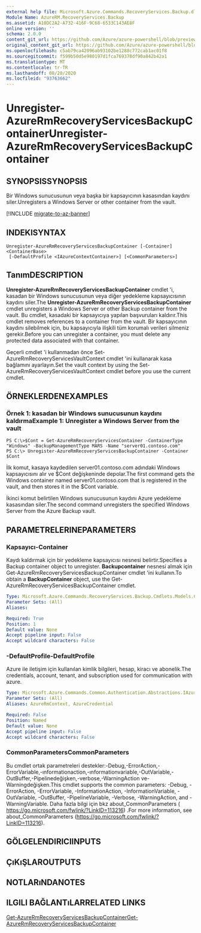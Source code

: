 ```yaml
---
external help file: Microsoft.Azure.Commands.RecoveryServices.Backup.dll-Help.xml
Module Name: AzureRM.RecoveryServices.Backup
ms.assetid: A10DC2A2-A732-416F-9C68-6533C143AE8F
online version: ''
schema: 2.0.0
content_git_url: https://github.com/Azure/azure-powershell/blob/preview/src/ResourceManager/RecoveryServices.Backup/Commands.RecoveryServices.Backup/help/Unregister-AzureRmRecoveryServicesBackupContainer.md
original_content_git_url: https://github.com/Azure/azure-powershell/blob/preview/src/ResourceManager/RecoveryServices.Backup/Commands.RecoveryServices.Backup/help/Unregister-AzureRmRecoveryServicesBackupContainer.md
ms.openlocfilehash: c5ab79ca42096ab93102be1288c772cab1ac01f8
ms.sourcegitcommit: f599b50d5e980197d1fca769378df90a842b42a1
ms.translationtype: MT
ms.contentlocale: tr-TR
ms.lasthandoff: 08/20/2020
ms.locfileid: "93763662"
---
```

# <span data-ttu-id="72e41-101">Unregister-AzureRmRecoveryServicesBackupContainer</span><span class="sxs-lookup"><span data-stu-id="72e41-101">Unregister-AzureRmRecoveryServicesBackupContainer</span></span>

## <span data-ttu-id="72e41-102">SYNOPSIS</span><span class="sxs-lookup"><span data-stu-id="72e41-102">SYNOPSIS</span></span>
<span data-ttu-id="72e41-103">Bir Windows sunucusunun veya başka bir kapsayıcının kasasından kaydını siler.</span><span class="sxs-lookup"><span data-stu-id="72e41-103">Unregisters a Windows Server or other container from the vault.</span></span>

[!INCLUDE [migrate-to-az-banner](../../includes/migrate-to-az-banner.md)]

## <span data-ttu-id="72e41-104">INDEKI</span><span class="sxs-lookup"><span data-stu-id="72e41-104">SYNTAX</span></span>

```
Unregister-AzureRmRecoveryServicesBackupContainer [-Container] <ContainerBase>
 [-DefaultProfile <IAzureContextContainer>] [<CommonParameters>]
```

## <span data-ttu-id="72e41-105">Tanım</span><span class="sxs-lookup"><span data-stu-id="72e41-105">DESCRIPTION</span></span>
<span data-ttu-id="72e41-106">**Unregister-AzureRmRecoveryServicesBackupContainer** cmdlet 'i, kasadan bir Windows sunucusunun veya diğer yedekleme kapsayıcısının kaydını siler.</span><span class="sxs-lookup"><span data-stu-id="72e41-106">The **Unregister-AzureRmRecoveryServicesBackupContainer** cmdlet unregisters a Windows Server or other Backup container from the vault.</span></span>
<span data-ttu-id="72e41-107">Bu cmdlet, kasadaki bir kapsayıcıya yapılan başvuruları kaldırır.</span><span class="sxs-lookup"><span data-stu-id="72e41-107">This cmdlet removes references to a container from the vault.</span></span>
<span data-ttu-id="72e41-108">Bir kapsayıcının kaydını silebilmek için, bu kapsayıcıyla ilişkili tüm korumalı verileri silmeniz gerekir.</span><span class="sxs-lookup"><span data-stu-id="72e41-108">Before you can unregister a container, you must delete any protected data associated with that container.</span></span>

<span data-ttu-id="72e41-109">Geçerli cmdlet 'i kullanmadan önce Set-AzureRmRecoveryServicesVaultContext cmdlet 'ini kullanarak kasa bağlamını ayarlayın.</span><span class="sxs-lookup"><span data-stu-id="72e41-109">Set the vault context by using the Set-AzureRmRecoveryServicesVaultContext cmdlet before you use the current cmdlet.</span></span>

## <span data-ttu-id="72e41-110">ÖRNEKLERDEN</span><span class="sxs-lookup"><span data-stu-id="72e41-110">EXAMPLES</span></span>

### <span data-ttu-id="72e41-111">Örnek 1: kasadan bir Windows sunucusunun kaydını kaldırma</span><span class="sxs-lookup"><span data-stu-id="72e41-111">Example 1: Unregister a Windows Server from the vault</span></span>
```
PS C:\>$Cont = Get-AzureRmRecoveryServicesContainer -ContainerType "Windows" -BackupManagementType MARS -Name "server01.contoso.com"
PS C:\> Unregister-AzureRmRecoveryServicesBackupContainer -Container $Cont
```

<span data-ttu-id="72e41-112">İlk komut, kasaya kaydedilen server01.contoso.com adındaki Windows kapsayıcısını alır ve $Cont değişkeninde depolar.</span><span class="sxs-lookup"><span data-stu-id="72e41-112">The first command gets the Windows container named server01.contoso.com that is registered in the vault, and then stores it in the $Cont variable.</span></span>

<span data-ttu-id="72e41-113">İkinci komut belirtilen Windows sunucusunun kaydını Azure yedekleme kasasından siler.</span><span class="sxs-lookup"><span data-stu-id="72e41-113">The second command unregisters the specified Windows Server from the Azure Backup vault.</span></span>

## <span data-ttu-id="72e41-114">PARAMETRELERINE</span><span class="sxs-lookup"><span data-stu-id="72e41-114">PARAMETERS</span></span>

### <span data-ttu-id="72e41-115">Kapsayıcı</span><span class="sxs-lookup"><span data-stu-id="72e41-115">-Container</span></span>
<span data-ttu-id="72e41-116">Kaydı kaldırmak için bir yedekleme kapsayıcısı nesnesi belirtir.</span><span class="sxs-lookup"><span data-stu-id="72e41-116">Specifies a Backup container object to unregister.</span></span>
<span data-ttu-id="72e41-117">**Backupcontainer** nesnesi almak için Get-AzureRmRecoveryServicesBackupContainer cmdlet 'ini kullanın.</span><span class="sxs-lookup"><span data-stu-id="72e41-117">To obtain a **BackupContainer** object, use the Get-AzureRmRecoveryServicesBackupContainer cmdlet.</span></span>

```yaml
Type: Microsoft.Azure.Commands.RecoveryServices.Backup.Cmdlets.Models.ContainerBase
Parameter Sets: (All)
Aliases: 

Required: True
Position: 1
Default value: None
Accept pipeline input: False
Accept wildcard characters: False
```

### <span data-ttu-id="72e41-118">-DefaultProfile</span><span class="sxs-lookup"><span data-stu-id="72e41-118">-DefaultProfile</span></span>
<span data-ttu-id="72e41-119">Azure ile iletişim için kullanılan kimlik bilgileri, hesap, kiracı ve abonelik.</span><span class="sxs-lookup"><span data-stu-id="72e41-119">The credentials, account, tenant, and subscription used for communication with azure.</span></span>

```yaml
Type: Microsoft.Azure.Commands.Common.Authentication.Abstractions.IAzureContextContainer
Parameter Sets: (All)
Aliases: AzureRmContext, AzureCredential

Required: False
Position: Named
Default value: None
Accept pipeline input: False
Accept wildcard characters: False
```

### <span data-ttu-id="72e41-120">CommonParameters</span><span class="sxs-lookup"><span data-stu-id="72e41-120">CommonParameters</span></span>
<span data-ttu-id="72e41-121">Bu cmdlet ortak parametreleri destekler:-Debug,-ErrorAction,-ErrorVariable,-ınformationaction,-ınformationvariable,-OutVariable,-OutBuffer,-Pipelinedeğişken,-verbose,-WarningAction ve-Warningdeğişken.</span><span class="sxs-lookup"><span data-stu-id="72e41-121">This cmdlet supports the common parameters: -Debug, -ErrorAction, -ErrorVariable, -InformationAction, -InformationVariable, -OutVariable, -OutBuffer, -PipelineVariable, -Verbose, -WarningAction, and -WarningVariable.</span></span> <span data-ttu-id="72e41-122">Daha fazla bilgi için bkz about_CommonParameters ( https://go.microsoft.com/fwlink/?LinkID=113216) .</span><span class="sxs-lookup"><span data-stu-id="72e41-122">For more information, see about_CommonParameters (https://go.microsoft.com/fwlink/?LinkID=113216).</span></span>

## <span data-ttu-id="72e41-123">GÖLGELENDIRICI</span><span class="sxs-lookup"><span data-stu-id="72e41-123">INPUTS</span></span>

## <span data-ttu-id="72e41-124">ÇıKıŞLAR</span><span class="sxs-lookup"><span data-stu-id="72e41-124">OUTPUTS</span></span>

## <span data-ttu-id="72e41-125">NOTLARıNDA</span><span class="sxs-lookup"><span data-stu-id="72e41-125">NOTES</span></span>

## <span data-ttu-id="72e41-126">ILGILI BAĞLANTıLAR</span><span class="sxs-lookup"><span data-stu-id="72e41-126">RELATED LINKS</span></span>

[<span data-ttu-id="72e41-127">Get-AzureRmRecoveryServicesBackupContainer</span><span class="sxs-lookup"><span data-stu-id="72e41-127">Get-AzureRmRecoveryServicesBackupContainer</span></span>](./Get-AzureRmRecoveryServicesBackupContainer.md)


